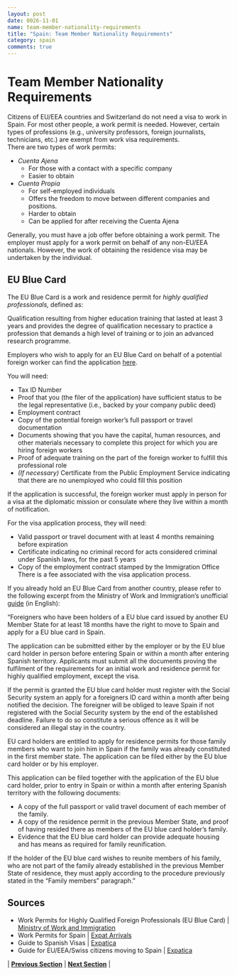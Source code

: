 ```yaml
---
layout: post
date: 0026-11-01
name: team-member-nationality-requirements
title: "Spain: Team Member Nationality Requirements"
category: spain
comments: true
---
```

# Team Member Nationality Requirements

Citizens of EU/EEA countries and Switzerland do not need a visa to work in Spain. For most other people, a work permit is needed. However, certain types of professions (e.g., university professors, foreign journalists, technicians, etc.) are exempt from work visa requirements.  
There are two types of work permits:
- *Cuenta Ajena*
  - For those with a contact with a specific company
  - Easier to obtain
- *Cuenta Propia*
  - For self-employed individuals
  - Offers the freedom to move between different companies and positions. 
  - Harder to obtain
  - Can be applied for after receiving the Cuenta Ajena

Generally, you must have a job offer before obtaining a work permit. The employer must apply for a work permit on behalf of any non-EU/EEA nationals. However, the work of obtaining the residence visa may be undertaken by the individual. 

## EU Blue Card 
The EU Blue Card is a work and residence permit for *highly qualified professionals,* defined as:

Qualification resulting from higher education training that lasted at least 3 years and provides the degree of qualification necessary to practice a profession that demands a high level of training or to join an advanced research programme.

Employers who wish to apply for an EU Blue Card on behalf of a potential foreign worker can find the application [here](http://extranjeros.mtin.es). 

You will need:
- Tax ID Number 
- Proof that you (the filer of the application) have sufficient status to be the legal representative (i.e., backed by your company public deed)
- Employment contract
- Copy of the potential foreign worker’s full passport or travel documentation
- Documents showing that you have the capital, human resources, and other materials necessary to complete this project for which you are hiring foreign workers
- Proof of adequate training on the part of the foreign worker to fulfill this professional role
- *(If necessary)* Certificate from the Public Employment Service indicating that there are no unemployed who could fill this position

If the application is successful, the foreign worker must apply in person for a visa at the diplomatic mission or consulate where they live within a month of notification. 

For the visa application process, they will need:
- Valid passport or travel document with at least 4 months remaining before expiration
- Certificate indicating no criminal record for acts considered criminal under Spanish laws, for the past 5 years
- Copy of the employment contract stamped by the Immigration Office
There is a fee associated with the visa application process. 

If you already hold an EU Blue Card from another country, please refer to the following excerpt from the Ministry of Work and Immigration’s unofficial [guide](https://www.apply.eu/Docs/Spain-tarjeta_azul_eng.pdf) (in English):

“Foreigners who have been holders of a EU blue card issued by another EU Member State for at least 18 months have the right to move to Spain and apply for a EU blue card in Spain. 

The application can be submitted either by the employer or by the EU blue card holder in person before entering Spain or within a month after entering Spanish territory. Applicants must submit all the documents proving the fulfilment of the requirements for an initial work and residence permit for highly qualified employment, except the visa. 

If the permit is granted the EU blue card holder must register with the Social Security system an apply for a foreigners ID card within a month after being notified the decision. The foreigner will be obliged to leave Spain if not registered with the Social Security system by the end of the established deadline. Failure to do so constitute a serious offence as it will be considered an illegal stay in the country. 

EU card holders are entitled to apply for residence permits for those family members who want to join him in Spain if the family was already constituted in the first member state. The application can be filed either by the EU blue card holder or by his employer. 

This application can be filed together with the application of the EU blue card holder, prior to entry in Spain or within a month after entering Spanish territory with the following documents: 
- A copy of the full passport or valid travel document of each member of the family. 
- A copy of the residence permit in the previous Member State, and proof of having resided there as members of the EU blue card holder’s family. 
- Evidence that the EU blue card holder can provide adequate housing and has means as required for family reunification. 

If the holder of the EU blue card wishes to reunite members of his family, who are not part of the family already established in the previous Member State of residence, they must apply according to the procedure previously stated in the “Family members” paragraph.”


Sources
---
- Work Permits for Highly Qualified Foreign Professionals (EU Blue Card) | [Ministry of Work and Immigration](https://www.apply.eu/Docs/Spain-tarjeta_azul_eng.pdf)
- Work Permits for Spain | [Expat Arrivals](http://www.expatarrivals.com/spain/work-permits-for-spain)
- Guide to Spanish Visas | [Expatica](https://www.expatica.com/es/visas-and-permits/Work-in-Spain-Guide-to-Spanish-work-visas_103258.html)
- Guide for EU/EEA/Swiss citizens moving to Spain | [Expatica](https://www.expatica.com/es/visas-and-permits/A-guide-for-EU-EEA-Swiss-citizens-moving-to-Spain_422591.html)  



| **[Previous Section]( https://neo-project.github.io/global-blockchain-compliance-hub//spain/spain-registry-requirements.html)** | **[Next Section]( https://neo-project.github.io/global-blockchain-compliance-hub//spain/spain-tax-and-auditing-requirements.html)** |
